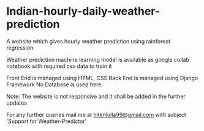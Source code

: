 # Indian-hourly-daily-weather-prediction
 A website which gives hourly weather prediction using rainforest regression.

Weather prediction machine learning model is available as google collab notebook with required csv data to train it

Front End is managed using HTML, CSS
Back End is managed using Django Framework
No Database is used here

Note:
The website is not responsive and it shall be added in the further updates

For any further queries
mail me at hitenlulla99@gmail.com with subject 'Support for Weather-Predictor'